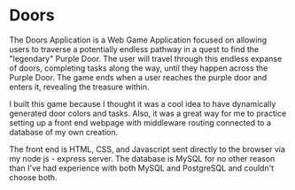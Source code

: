 # Doors

  The Doors Application is a Web Game Application focused on allowing users to traverse a potentially endless pathway in a quest to find the "legendary" Purple Door.  The user will travel through this endless expanse of doors, completing tasks along the way, until they happen across the Purple Door.  The game ends when a user reaches the purple door and enters it, revealing the treasure within.

  I built this game because I thought it was a cool idea to have dynamically generated door colors and tasks.  Also, it was a great way for me to practice setting up a front end webpage with middleware routing connected to a database of my own creation.

  The front end is HTML, CSS, and Javascript sent directly to the browser via my node js - express server. The database is MySQL for no other reason than I've had experience with both MySQL and PostgreSQL and couldn't choose both.
